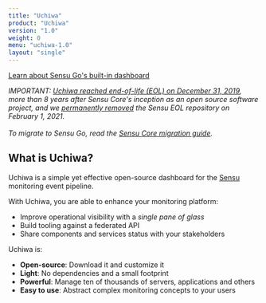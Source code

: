 ```yaml
---
title: "Uchiwa"
product: "Uchiwa"
version: "1.0"
weight: 0
menu: "uchiwa-1.0"
layout: "single"
---
```


[Learn about Sensu Go's built-in dashboard](/sensu-go/latest/dashboard/overview)

_IMPORTANT: [Uchiwa reached end-of-life (EOL) on December 31, 2019][1], more than 8 years after Sensu Core's inception as an open source software project, and we [permanently removed][2] the Sensu EOL repository on February 1, 2021.<br><br>To migrate to Sensu Go, read the [Sensu Core migration guide][3]._

## What is Uchiwa?

Uchiwa is a simple yet effective open-source dashboard for the
[Sensu](https://sensuapp.org/) monitoring event pipeline.

With Uchiwa, you are able to enhance your monitoring platform:

* Improve operational visibility with a *single pane of glass*
* Build tooling against a federated API
* Share components and services status with your stakeholders

Uchiwa is:

* **Open-source**: Download it and customize it
* **Light**: No dependencies and a small footprint
* **Powerful**: Manage ten of thousands of servers, applications and others
* **Easy to use**: Abstract complex monitoring concepts to your users


[1]: https://blog.sensu.io/eol-schedule-for-sensu-core-and-enterprise
[2]: https://discourse.sensu.io/t/updated-eol-timeline-for-sensu-core-and-sensu-enterprise-repos/2396
[3]: https://docs.sensu.io/sensu-go/latest/operations/maintain-sensu/migrate/
